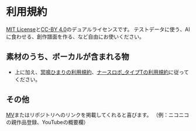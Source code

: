 # 利用規約

[MIT License](LICENSE_MIT.txt)と[CC-BY 4.0](https://creativecommons.org/licenses/by/4.0/deed.ja)のデュアルライセンスです。
テストデータに使う、AIに食わせる、創作譜面を作る、など自由にお使いください。

## 素材のうち、ボーカルが含まれる物

- 上に加え、[冥鳴ひまりの利用規約](https://meimeihimari.wixsite.com/himari/terms-of-use)、[ナースロボ_タイプTの利用規約](https://www.krnr.top/rules)に従ってください。

## その他

[MV](https://www.nicovideo.jp/watch/sm43942620)またはリポジトリへのリンクを掲載してくれると喜びます。
（例：ニコニコの親作品登録、YouTubeの概要欄）

